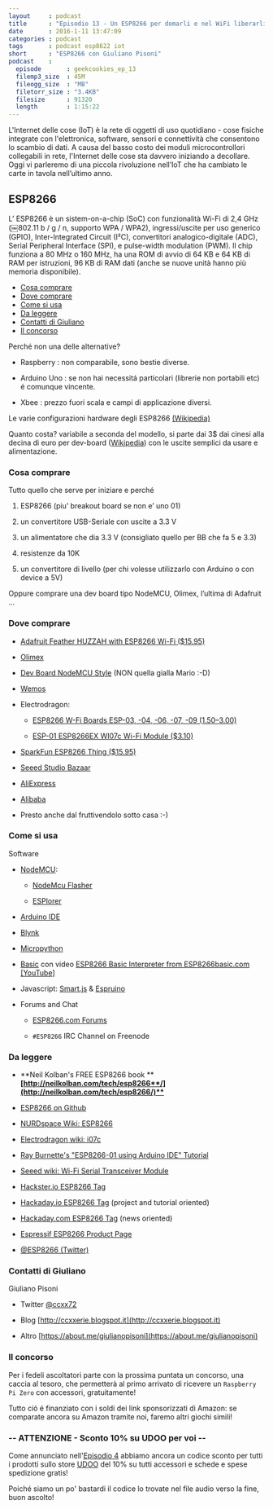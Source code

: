 ```yaml
---
layout     : podcast
title      : "Episodio 13 - Un ESP8266 per domarli e nel WiFi liberarli,con Giuliano Pisoni" 
date       : 2016-1-11 13:47:09
categories : podcast
tags       : podcast esp8622 iot 
short      : "ESP8266 con Giuliano Pisoni"
podcast    :
  episode       : geekcookies_ep_13
  filemp3_size  : 45M
  fileogg_size  : "MB"
  filetorr_size : "3.4KB"
  filesize      : 91320
  length        : 1:15:22
---
```


L'Internet delle cose (IoT) è la rete di oggetti di uso quotidiano - cose fisiche integrate con l'elettronica, software, sensori e connettività che consentono lo scambio di dati.
A causa del basso costo dei moduli microcontrollori collegabili in rete, l'Internet delle cose sta davvero iniziando a decollare.
Oggi vi parleremo di una piccola rivoluzione nell’IoT che ha cambiato le carte in tavola nell’ultimo anno.

## ESP8266

L’ ESP8266 è un sistem-on-a-chip (SoC) con funzionalità Wi-Fi di 2,4 GHz (￼802.11 b / g / n, supporto WPA / WPA2), ingressi/uscite per uso generico (GPIO), Inter-Integrated Circuit (I²C), convertitori analogico-digitale (ADC), Serial Peripheral Interface (SPI), e pulse-width modulation (PWM). Il chip funziona a 80 MHz o 160 MHz, ha una ROM di avvio di 64 KB e 64 KB di RAM per istruzioni, 96 KB di RAM dati (anche se nuove unità hanno più memoria disponibile). 

<!-- more -->

- [Cosa comprare](#cosa-comprare)
- [Dove comprare](#dove-comprare)
- [Come si usa](#come-si-usa)
- [Da leggere](#da-leggere)
- [Contatti di Giuliano](#contatti-di-giuliano)
- [Il concorso](#il-concorso)

Perché non una delle alternative?

* Raspberry : non comparabile, sono bestie diverse.

* Arduino Uno : se non hai necessitá particolari (librerie non portabili etc) é comunque vincente.

* Xbee : prezzo fuori scala e campi di applicazione diversi.

Le  varie configurazioni hardware degli ESP8266 [(Wikipedia)](https://en.wikipedia.org/wiki/ESP8266#AI-Thinker_boards.5B9.5D)

Quanto costa? variabile a seconda del modello, si parte dai 3$ dai cinesi alla decina di euro per dev-board ([Wikipedia](https://en.wikipedia.org/wiki/ESP8266#Other_boards)) con le uscite semplici da usare e alimentazione.

### Cosa comprare

Tutto quello che serve per iniziare e perché

1. ESP8266 (piu’ breakout board se non e’ uno 01)

2. un convertitore USB-Seriale con uscite a 3.3 V

3. un alimentatore che dia 3.3 V (consigliato quello per BB che fa 5 e 3.3)

4. resistenze da 10K

5. un convertitore di livello (per chi volesse utilizzarlo con Arduino o con device a 5V)

Oppure comprare una dev board tipo NodeMCU, Olimex, l’ultima di Adafruit ... 

### Dove comprare

* [Adafruit Feather HUZZAH with ESP8266 Wi-Fi ($15.95)](https://www.adafruit.com/products/2821)

* [Olimex](https://www.olimex.com/Products/IoT/MOD-WIFI-ESP8266-DEV/open-source-hardware)

* [Dev Board NodeMCU Style](http://www.banggood.com/it/NodeMcu-Lua-ESP-12E-WIFI-Development-Board-p-985891.html) (NON quella gialla Mario :-D)

* [Wemos](http://www.aliexpress.com/store/1331105)

* Electrodragon:

    * [ESP8266 W-Fi Boards ESP-03, -04, -06, -07, -09 ($1.50–$3.00)](http://www.electrodragon.com/product/esp8266-wifi-board-full-ios-smd/)

    * [ESP-01 ESP8266EX WI07c Wi-Fi Module ($3.10)](http://www.electrodragon.com/product/esp8266-wi07c-wifi-module/)

* [SparkFun ESP8266 Thing ($15.95)](https://www.sparkfun.com/products/13231)

* [Seeed Studio Bazaar](http://www.seeedstudio.com/depot/s/ESP8266.html?search_in_description=0)

* [AliExpress](http://www.aliexpress.com/wholesale?SearchText=ESP8266)[ ](http://www.aliexpress.com/wholesale?SearchText=ESP8266)

* [Alibaba](http://www.alibaba.com/trade/search?fsb=y&IndexArea=product_en&CatId=&SearchText=ESP8266)

* Presto anche dal fruttivendolo sotto casa :-)

### Come si usa

Software 

* [NodeMCU](https://libraries.io/github/nodemcu/nodemcu-firmware):

    * [NodeMcu Flasher](https://github.com/nodemcu/nodemcu-flasher)

    * [ESPlorer](http://esp8266.ru/esplorer/)

* [Arduino IDE](https://github.com/esp8266/arduino) 

* [Blynk](http://www.blynk.cc/)

* [Micropython](https://learn.adafruit.com/building-and-running-micropython-on-the-esp8266/overview)

* [Basic](http://www.esp8266basic.com/)  con video [ESP8266 Basic Interpreter from ESP8266basic.com [YouTube]](https://www.youtube.com/watch?v=ntYJ5TErJLk)

* Javascript: [Smart.js](https://blog.cesanta.com/smart.js-alpha-2-release) & [Espruino](https://github.com/espruino)

* Forums and Chat

    * [ESP8266.com Forums](http://www.esp8266.com/)

    * `#ESP8266` IRC Channel on Freenode

### Da leggere

* **Neil Kolban's FREE ESP8266 book ****[http://neilkolban.com/tech/esp8266**/](http://neilkolban.com/tech/esp8266/)**﻿**

* [ESP8266 on Github](https://github.com/esp8266)

* [NURDspace Wiki: ESP8266](https://nurdspace.nl/ESP8266)

* [Electrodragon wiki: i07c](http://www.electrodragon.com/w/index.php?title=Category:ESP8266)

* [Ray Burnette's "ESP8266-01 using Arduino IDE" Tutorial](https://www.hackster.io/rayburne/esp8266-01-using-arduino-ide-67a124)

* [Seeed wiki: Wi-Fi Serial Transceiver Module](http://www.seeedstudio.com/wiki/WiFi_Serial_Transceiver_Module)

* [Hackster.io ESP8266 Tag](https://www.hackster.io/esp8266)

* [Hackaday.io ESP8266 Tag](https://hackaday.io/projects/tag/ESP8266) (project and tutorial oriented)

* [Hackaday.com ESP8266 Tag](http://hackaday.com/tag/esp8266/) (news oriented)

* [Espressif ESP8266 Product Page](http://espressif.com/en/products/esp8266/)

* [@ESP8266 (Twitter)](https://twitter.com/esp8266)

### Contatti di Giuliano

Giuliano Pisoni

* Twitter [@ccxx72](https://twitter.com/ccxx72)

* Blog [http://ccxxerie.blogspot.it](http://ccxxerie.blogspot.it)

* Altro [https://about.me/giulianopisoni](https://about.me/giulianopisoni)

### Il concorso

Per i fedeli ascoltatori parte con la prossima puntata un concorso, una caccia al tesoro, che permetterà al primo arrivato di ricevere un `Raspberry Pi Zero` con accessori, gratuitamente!

Tutto ció é finanziato con i soldi dei link sponsorizzati di Amazon: se comparate ancora su Amazon tramite noi, faremo altri giochi simili! 

### -- ATTENZIONE - Sconto 10% su UDOO per voi --

Come annunciato nell'[Episodio 4](http://geekcookies.github.io/podcast/2015/02/09/episodio-4/) abbiamo ancora un codice sconto per tutti i prodotti sullo store [UDOO](http://shop.udoo.org/) del 10% su tutti accessori e schede e spese spedizione gratis!

Poiché siamo un po' bastardi il codice lo trovate nel file audio verso la fine, buon ascolto!


